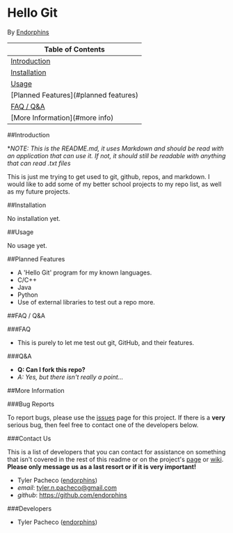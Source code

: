 # Hello Git

By [Endorphins][endorphins]

| Table of Contents                     |
|---------------------------------------|
| [Introduction](#introduction)         |
| [Installation](#installation)         |
| [Usage](#usage)                       |
| [Planned Features](#planned features) |
| [FAQ / Q&A](#faq)                     |
| [More Information](#more info)        |

<a name="introduction"></a>
##Introduction

 **NOTE: This is the README.md, it uses Markdown and should be read with an application that can use it. If not, it should still be readable with anything that can read *.txt files** 

This is just me trying to get used to git, github, repos, and markdown. I would like to add some of my better school projects to my repo list, as well as my future projects.

<a name="installation"></a>
##Installation

No installation yet.

<a name="usage"></a>
##Usage

No usage yet.

<a name="planned features"></a>
##Planned Features

* A 'Hello Git' program for my known languages.
 * C/C++
 * Java
 * Python
* Use of external libraries to test out a repo more.

<a name="faq"></a>
##FAQ / Q&A

###FAQ

* This is purely to let me test out git, GitHub, and their features.

###Q&A

* **Q: Can I fork this repo?**
 * _A: Yes, but there isn't really a point..._

<a name="more info"></a>
##More Information

###Bug Reports

To report bugs, please use the [issues][github issues] page for this project. If there is a **very** serious bug, then feel free to contact one of the developers below.

###Contact Us

This is a list of developers that you can contact for assistance on something that isn't covered in the rest of this readme or on the project's [page][github page] or [wiki][github wiki].  
**Please only message us as a last resort or if it is very important!**

* Tyler Pacheco ([endorphins][endorphins])
 * _email_: tyler.n.pacheco@gmail.com
 * _github_: https://github.com/endorphins

###Developers

* Tyler Pacheco ([endorphins][endorphins])

[endorphins]: https://github.com/endorphins
[github page]: https://github.com/endorphins/hello-git
[github issues]: https://github.com/endorphins/hello-git/issues
[github wiki]: https://github.com/endorphins/hello-git/wiki
